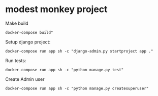 # modest monkey project



Make build
```
docker-compose build"
```
Setup django project:

```
docker-compose run app sh -c "django-admin.py startproject app ."
```
Run tests:
```
docker-compose run app sh -c "python manage.py test"
```
Create Admin user
```
docker-compose run app sh -c "python manage.py createsuperuser"
```